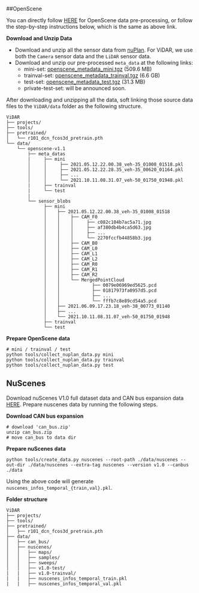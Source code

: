 ##OpenScene

You can directly follow [HERE](https://github.com/OpenDriveLab/OpenScene/edit/main/docs/getting_started.md#download-data) for OpenScene data pre-processing, or
follow the step-by-step instructions below, which is the same as above link.

**Download and Unzip Data**

- Download and unzip all the sensor data from [nuPlan](https://www.nuscenes.org/nuplan). For ViDAR, we use both
the `Camera` sensor data and the `LiDAR` sensor data.
- Download and unzip our pre-processed `meta_data` at the following links:
  - mini-set: [openscene_metadata_mini.tgz](https://drive.google.com/file/d/1vGaTaXUQWEo9oZgJe_pUmKXNeCVAT8ME/view?usp=drive_link) (509.6 MB) 
  - trainval-set: [openscene_metadata_trainval.tgz](https://drive.google.com/file/d/1ce3LLQDpST-QzpV1ZVZcaMnjVkZnHXUq/view?usp=drive_link) (6.6 GB)
  - test-set: [openscene_metadata_test.tgz](https://drive.google.com/file/d/1hTQ56OqaNgljE3zD5qtte91uNE9qgSMk/view?usp=drive_link) (31.3 MB)
  - private-test-set: will be announced soon.

After downloading and unzipping all the data, soft linking those source data files to the `ViDAR/data` folder as the following structure.

```
ViDAR
├── projects/
├── tools/
├── pretrained/
│   └── r101_dcn_fcos3d_pretrain.pth
└── data/
    └── openscene-v1.1
        ├── meta_datas
        |     ├── mini
        │     │     ├── 2021.05.12.22.00.38_veh-35_01008_01518.pkl
        │     │     ├── 2021.05.12.22.28.35_veh-35_00620_01164.pkl
        │     │     ├── ...
        │     │     └── 2021.10.11.08.31.07_veh-50_01750_01948.pkl
        |     ├── trainval
        |     └── test
        |     
        └── sensor_blobs
              ├── mini
              │    ├── 2021.05.12.22.00.38_veh-35_01008_01518                                           
              │    │    ├── CAM_F0
              │    │    │     ├── c082c104b7ac5a71.jpg
              │    │    │     ├── af380db4b4ca5d63.jpg
              │    │    │     ├── ...
              │    │    │     └── 2270fccfb44858b3.jpg
              │    │    ├── CAM_B0
              │    │    ├── CAM_L0
              │    │    ├── CAM_L1
              │    │    ├── CAM_L2
              │    │    ├── CAM_R0
              │    │    ├── CAM_R1
              │    │    ├── CAM_R2
              │    │    └── MergedPointCloud
              │    │            ├── 0079e06969ed5625.pcd
              │    │            ├── 01817973fa0957d5.pcd
              │    │            ├── ...
              │    │            └── fffb7c8e89cd54a5.pcd       
              │    ├── 2021.06.09.17.23.18_veh-38_00773_01140 
              │    ├── ...                                                                            
              │    └── 2021.10.11.08.31.07_veh-50_01750_01948
              ├── trainval
              └── test
```

**Prepare OpenScene data**
```
# mini / trainval / test
python tools/collect_nuplan_data.py mini
python tools/collect_nuplan_data.py trainval
python tools/collect_nuplan_data.py test
```


## NuScenes <a name="nuscenes"></a>
Download nuScenes V1.0 full dataset data  and CAN bus expansion data [HERE](https://www.nuscenes.org/download).
Prepare nuscenes data by running the following steps.

**Download CAN bus expansion**
```
# download 'can_bus.zip'
unzip can_bus.zip 
# move can_bus to data dir
```

**Prepare nuScenes data**
```
python tools/create_data.py nuscenes --root-path ./data/nuscenes --out-dir ./data/nuscenes --extra-tag nuscenes --version v1.0 --canbus ./data
```

Using the above code will generate `nuscenes_infos_temporal_{train,val}.pkl`.

**Folder structure**
```
ViDAR
├── projects/
├── tools/
├── pretrained/
│   ├── r101_dcn_fcos3d_pretrain.pth
├── data/
│   ├── can_bus/
│   ├── nuscenes/
│   │   ├── maps/
│   │   ├── samples/
│   │   ├── sweeps/
│   │   ├── v1.0-test/
|   |   ├── v1.0-trainval/
|   |   ├── nuscenes_infos_temporal_train.pkl
|   |   ├── nuscenes_infos_temporal_val.pkl
```
